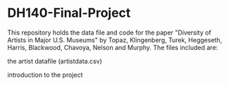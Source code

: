 # DH140-Final-Project

This repository holds the data file and code for the paper "Diversity of Artists in Major U.S. Museums" by Topaz, Klingenberg, Turek, Heggeseth, Harris, Blackwood, Chavoya, Nelson and Murphy. The files included are:

the artist datafile (artistdata.csv)

introduction to the project
